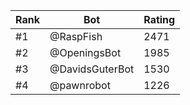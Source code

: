 Rank|Bot|Rating
---|---|---
#1|@RaspFish|2471
#2|@OpeningsBot|1985
#3|@DavidsGuterBot|1530
#4|@pawnrobot|1226
